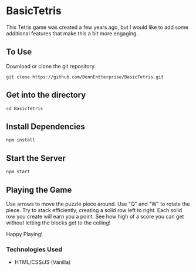 # BasicTetris
This Tetris game was created a few years ago, but I would like to add some additional 
features that make this a bit more engaging. 

## To Use
Download or clone the git repository. 
```
git clone https://github.com/BennEntterprise/BasicTetris.git
```

## Get into the directory 
```
cd BasicTetris
```

## Install Dependencies
```
npm install
```

## Start the Server
```
npm start
```

## Playing the Game
Use arrows to move the puzzle piece around. Use "Q" and "W" to rotate the piece. 
Try to stack efficiently, creating a solid row left to right. Each solid row
you create will earn you a point. See how high of a score you can get without letting the blocks 
get to the ceiling!

Happy Playing! 

### Technologies Used
- HTML/CSS/JS (Vanilla)
